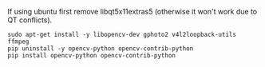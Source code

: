 If using ubuntu first remove libqt5x11extras5 (otherwise it won't work due to QT conflicts).


```
sudo apt-get install -y libopencv-dev gphoto2 v4l2loopback-utils ffmpeg
pip uninstall -y opencv-python opencv-contrib-python
pip install opencv-python opencv-contrib-python
```

